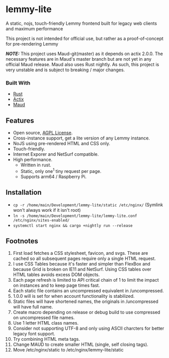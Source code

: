 # lemmy-lite
A static, nojs, touch-friendly Lemmy frontend built for legacy web clients and maximum performance

This project is not intended for official use, but rather as a proof-of-concept for pre-rendering Lemmy

***NOTE:*** This project uses Maud-git(master) as it depends on actix 2.0.0. The necessary features are in Maud's master branch but are not yet in any official Maud release. Maud also uses Rust nightly. As such, this project is very unstable and is subject to breaking / major changes.

### Built With

- [Rust](https://www.rust-lang.org)
- [Actix](https://actix.rs)
- [Maud](https://maud.lambda.xyz)

## Features

- Open source, [AGPL License](/LICENSE).
- Cross-instance support, get a lite version of any Lemmy instance.
- NoJS using pre-rendered HTML and CSS only.
- Touch-friendly.
- Internet Exporer and NetSurf compatible.
- High performance.
  - Written in rust.
  - Static, only one<sup>1</sup> tiny request per page.
  - Supports arm64 / Raspberry Pi.
  
## Installation

- `cp -r /home/main/Development/lemmy-lite/static /etc/nginx/` (Symlink won't always work if it isn't root)
- `ln -s /home/main/Development/lemmy-lite/lemmy-lite.conf /etc/nginx/sites-enabled/`
- `systemctl start nginx && cargo +nightly run --release`

## Footnotes

1. First load fetches a CSS stylesheet, favicon, and svgs. These are cached so all subsequent pages require only a single HTML request.
2. I use CSS Tables because it's faster and simpler than FlexBox and because Grid is broken on IE11 and NetSurf. Using CSS tables over HTML tables avoids excess DOM objects.
3. Each page refresh is limited to API critical chain of 1 to limit the impact on instances and to keep page times fast.
4. Each static file contains an uncompressed equivalent in /uncompressed.
5. 1.0.0 will is set for when account functionality is stabilized.
6. Static files will have shortened names, the originals in /uncompressed will have full name.
7. Create macro depending on release or debug build to use compressed on uncompressed file names.
8. Use 1 letter HTML class names.
9. Consider not supporting UTF-8 and only using ASCII charcters for better legacy font support.
10. Try combining HTML meta tags.
11. Change MAUD to create smaller HTML (single, self closing tags).
12. Move /etc/nginx/static to /etc/nginx/lemmy-lite/static